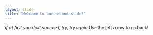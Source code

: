 ```yaml
---
layout: slide
title: "Welcome to our second slide!"
---
```

_if at first you dont succeed, try, try again_
Use the left arrow to go back!
